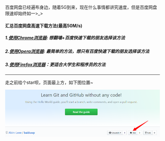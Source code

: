 百度网盘已经遍布身边，随着5G到来，现在什么事情都讲究速度，但是百度网盘限速却始终如一>_>

#### 汇总百度网盘高速下载方法(最高50M/s)

##### 1.[使用Chrome浏览器](https://github.com/Alvin-Leee/baiduwp/blob/master/articals/Chrome浏览器加速.md): 想翻墙+百度快速下载的朋友选择该方法

##### 2.[使用Opera浏览器](https://github.com/Alvin-Leee/baiduwp/blob/master/articals/Opera浏览器加速.md): 最简单的方法，想只有百度快速下载的朋友选择该方法

##### 3.[使用Firefox浏览器](https://github.com/Alvin-Leee/baiduwp/blob/master/articals/Firefox浏览器加速.md)：更适合大学生和程序员的方法

----------

走之前给个star呗，页面最上方，如下图位置~

![avatar](https://github.com/Alvin-Leee/baiduwp/blob/master/pictures/star.png)

